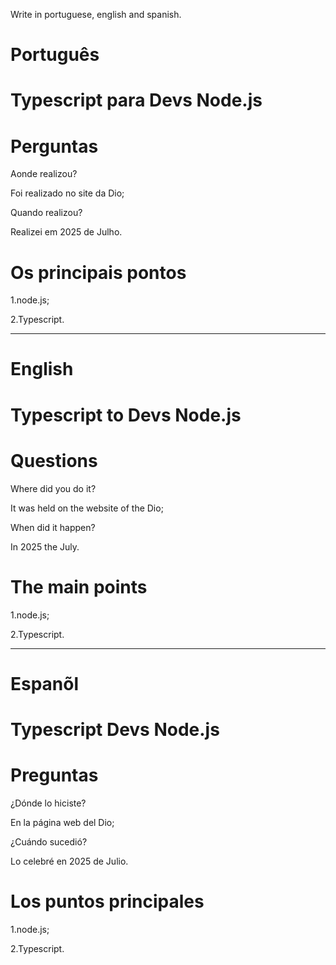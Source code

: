 Write in portuguese, english and spanish.

#  Português

# Typescript para Devs Node.js


# Perguntas

Aonde realizou?

Foi realizado no site da Dio;

Quando realizou?

Realizei em 2025 de Julho.

# Os principais pontos

1.node.js;

2.Typescript.


--------------------------------------------------------------------------------------------------------------------------------

# English

# Typescript to Devs Node.js



# Questions

Where did you do it?

It was held on the website of the Dio; 

When did it happen?

In 2025 the July.

# The main points

1.node.js;

2.Typescript.


--------------------------------------------------------------------------------------------------------------------------------

# Espanõl

# Typescript  Devs Node.js


# Preguntas

¿Dónde lo hiciste?

En la página web del Dio;

¿Cuándo sucedió?

Lo celebré en 2025 de Julio.

# Los puntos principales

1.node.js;

2.Typescript.



